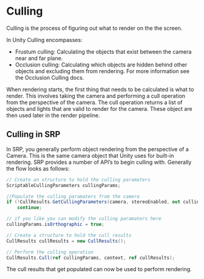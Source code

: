 # Culling
Culling is the process of figuring out what to render on the the screen.

In Unity Culling encompasses:

* Frustum culling: Calculating the objects that exist between the camera near and far plane.
* Occlusion culling: Calculating which objects are hidden behind other objects and excluding them from rendering. For more information see the Occlusion Culling docs.

When rendering starts, the first thing that needs to be calculated is what to render. This involves taking the camera and performing a cull operation from the perspective of the camera. The cull operation returns a list of objects and lights that are valid to render for the camera. These object are then used later in the render pipeline.

## Culling in SRP
In SRP, you generally perform object rendering from the perspective of a Camera. This is the same camera object that Unity uses for built-in rendering. SRP provides a number of API’s to begin culling with. Generally the flow looks as follows:

```C#
// Create an structure to hold the culling paramaters
ScriptableCullingParameters cullingParams;

//Populate the culling paramaters from the camera
if (!CullResults.GetCullingParameters(camera, stereoEnabled, out cullingParams))
    continue;

// if you like you can modify the culling paramaters here
cullingParams.isOrthographic = true;

// Create a structure to hold the cull results
CullResults cullResults = new CullResults();

// Perform the culling operation
CullResults.Cull(ref cullingParams, context, ref cullResults);
```

The cull results that get populated can now be used to perform rendering.
